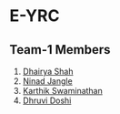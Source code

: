 # E-YRC
## Team-1 Members
1. [Dhairya Shah](https://github.com/dhairyashah1) 
1. [Ninad Jangle](https://github.com/ninja3011)
1. [Karthik Swaminathan](https://github.com/)
1. [Dhruvi Doshi](https://github.com/dhruvi29)
